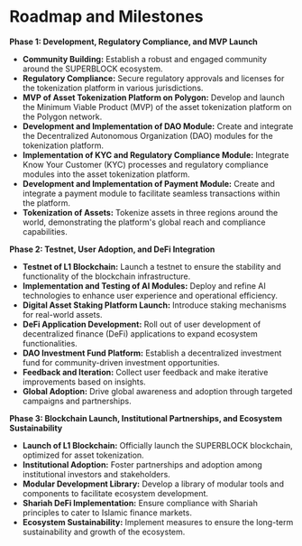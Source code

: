 # Roadmap and Milestones

**Phase 1: Development, Regulatory Compliance, and MVP Launch**

* **Community Building:** Establish a robust and engaged community around the SUPERBLOCK ecosystem.
* **Regulatory Compliance:** Secure regulatory approvals and licenses for the tokenization platform in various jurisdictions.
* **MVP of Asset Tokenization Platform on Polygon:** Develop and launch the Minimum Viable Product (MVP) of the asset tokenization platform on the Polygon network.
* **Development and Implementation of DAO Module:** Create and integrate the Decentralized Autonomous Organization (DAO) modules for the tokenization platform.
* **Implementation of KYC and Regulatory Compliance Module:** Integrate Know Your Customer (KYC) processes and regulatory compliance modules into the asset tokenization platform.
* **Development and Implementation of Payment Module:** Create and integrate a payment module to facilitate seamless transactions within the platform.
* **Tokenization of Assets:** Tokenize assets in three regions around the world, demonstrating the platform's global reach and compliance capabilities.

**Phase 2: Testnet, User Adoption, and DeFi Integration**

* **Testnet of L1 Blockchain:** Launch a testnet to ensure the stability and functionality of the blockchain infrastructure.
* **Implementation and Testing of AI Modules:** Deploy and refine AI technologies to enhance user experience and operational efficiency.
* **Digital Asset Staking Platform Launch:** Introduce staking mechanisms for real-world assets.
* **DeFi Application Development:** Roll out of user development of decentralized finance (DeFi) applications to expand ecosystem functionalities.
* **DAO Investment Fund Platform:** Establish a decentralized investment fund for community-driven investment opportunities.
* **Feedback and Iteration:** Collect user feedback and make iterative improvements based on insights.
* **Global Adoption:** Drive global awareness and adoption through targeted campaigns and partnerships.

**Phase 3: Blockchain Launch, Institutional Partnerships, and Ecosystem Sustainability**

* **Launch of L1 Blockchain:** Officially launch the SUPERBLOCK blockchain, optimized for asset tokenization.
* **Institutional Adoption:** Foster partnerships and adoption among institutional investors and stakeholders.
* **Modular Development Library:** Develop a library of modular tools and components to facilitate ecosystem development.
* **Shariah DeFi Implementation:** Ensure compliance with Shariah principles to cater to Islamic finance markets.
* **Ecosystem Sustainability:** Implement measures to ensure the long-term sustainability and growth of the ecosystem.
